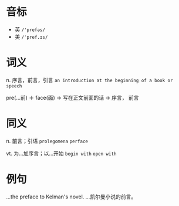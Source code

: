 # 音标

- 英 `/'prefəs/`
- 美 `/ˈpref.ɪs/`

# 词义

n. 序言，前言，引言
`an introduction at the beginning of a book or speech`



pre(…前) ＋ face(面) → 写在正文前面的话 → 序言， 前言

# 同义

n. 前言；引语
`prolegomena` `perface`

vt. 为…加序言；以…开始
`begin with` `open with`

# 例句

...the preface to Kelman's novel.
…凯尔曼小说的前言。


